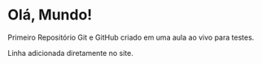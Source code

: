 # Olá, Mundo!
 Primeiro Repositório Git e GitHub criado em uma aula ao vivo para testes.

Linha adicionada diretamente no site.
